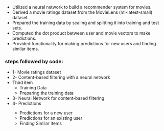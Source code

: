 <ul>
  <li>Utilized a neural network to build a recommender system for movies.</li>
  <li>Derived a movie ratings dataset from the MovieLens (ml-latest-small) dataset.</li>
  <li>Prepared the training data by scaling and splitting it into training and test sets.</li>
  <li>Computed the dot product between user and movie vectors to make predictions.</li>
  <li>Provided functionality for making predictions for new users and finding similar items.</li>
</ul>


### steps followed by code:
<ul>
  <li>1- Movie ratings dataset</li>
  <li>2- Content-based filtering with a neural network</li>
  <li>Third item
    <ul>
      <li>Training Data</li>
      <li>Preparing the training data</li>
    </ul>
  </li>
  <li>3- Neural Network for content-based filtering</li>
  <li>4- Predictions</li>
    <ul>
      <li>Predictions for a new user</li>
      <li>Predictions for an existing user</li>
      <li>Finding Similar Items</li>
    </ul>
</ul>
